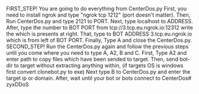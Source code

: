 FIRST_STEP!
You are going to do everything from CenterDos.py First, you need to install ngrok and type "ngrok tcp 1212" (port doesn't matter). Then,
Run CenterDos.py and type 2121 to PORT. Next, type localhost to ADDRESS. After, type the number to BOT PORT from
tcp://3.tcp.eu.ngrok.io:12312 write the which is presents at right. That, type to BOT ADDRESS 3.tcp.eu.ngrok.io which is from left of BOT PORT.
Finally, Type A and close the CenterDos.py.
SECOND_STEP!
Run the CenterDos.py again and follow the previous steps until you come where you need to type A, A2, B and C. First, Type A2 and enter
path to copy files which have been sended to target. Then, send bot-dir to target without extracting anything within, (if targets OS is
windows first convert clonebot.py to exe) Next type B to CenterDos.py and enter the target ip or domain.
After, wait until your bot or bots connect to CenterDos# zyxDDoS
